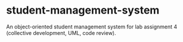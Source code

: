 # student-management-system
An object-oriented student management system for lab assignment 4 (collective development, UML, code review).
